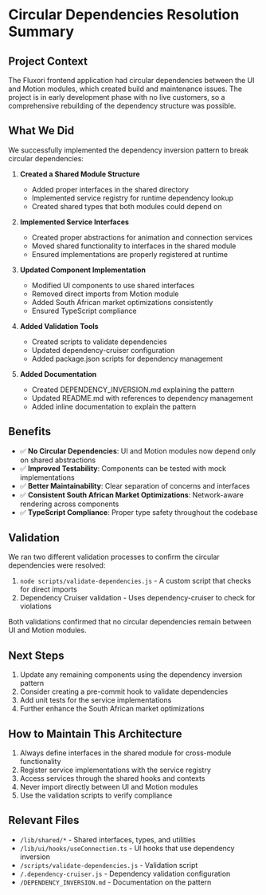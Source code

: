 # Circular Dependencies Resolution Summary

## Project Context
The Fluxori frontend application had circular dependencies between the UI and Motion modules, which created build and maintenance issues. The project is in early development phase with no live customers, so a comprehensive rebuilding of the dependency structure was possible.

## What We Did
We successfully implemented the dependency inversion pattern to break circular dependencies:

1. **Created a Shared Module Structure**
   - Added proper interfaces in the shared directory
   - Implemented service registry for runtime dependency lookup
   - Created shared types that both modules could depend on

2. **Implemented Service Interfaces**
   - Created proper abstractions for animation and connection services
   - Moved shared functionality to interfaces in the shared module
   - Ensured implementations are properly registered at runtime

3. **Updated Component Implementation**
   - Modified UI components to use shared interfaces
   - Removed direct imports from Motion module
   - Added South African market optimizations consistently 
   - Ensured TypeScript compliance

4. **Added Validation Tools**
   - Created scripts to validate dependencies
   - Updated dependency-cruiser configuration
   - Added package.json scripts for dependency management

5. **Added Documentation**
   - Created DEPENDENCY_INVERSION.md explaining the pattern
   - Updated README.md with references to dependency management
   - Added inline documentation to explain the pattern

## Benefits
- ✅ **No Circular Dependencies**: UI and Motion modules now depend only on shared abstractions
- ✅ **Improved Testability**: Components can be tested with mock implementations
- ✅ **Better Maintainability**: Clear separation of concerns and interfaces
- ✅ **Consistent South African Market Optimizations**: Network-aware rendering across components
- ✅ **TypeScript Compliance**: Proper type safety throughout the codebase

## Validation
We ran two different validation processes to confirm the circular dependencies were resolved:

1. `node scripts/validate-dependencies.js` - A custom script that checks for direct imports
2. Dependency Cruiser validation - Uses dependency-cruiser to check for violations

Both validations confirmed that no circular dependencies remain between UI and Motion modules.

## Next Steps
1. Update any remaining components using the dependency inversion pattern
2. Consider creating a pre-commit hook to validate dependencies
3. Add unit tests for the service implementations
4. Further enhance the South African market optimizations

## How to Maintain This Architecture
1. Always define interfaces in the shared module for cross-module functionality
2. Register service implementations with the service registry
3. Access services through the shared hooks and contexts
4. Never import directly between UI and Motion modules
5. Use the validation scripts to verify compliance

## Relevant Files
- `/lib/shared/*` - Shared interfaces, types, and utilities
- `/lib/ui/hooks/useConnection.ts` - UI hooks that use dependency inversion
- `/scripts/validate-dependencies.js` - Validation script
- `/.dependency-cruiser.js` - Dependency validation configuration
- `/DEPENDENCY_INVERSION.md` - Documentation on the pattern